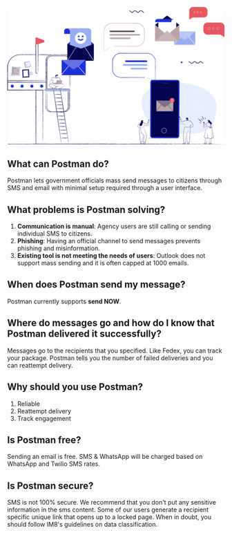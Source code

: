 
![landing page graphic](./assets/AdminLanding.svg)

## What can Postman do?

Postman lets government officials mass send messages to citizens through SMS and email with minimal setup required through a user interface.

## What problems is Postman solving?

1. **Communication is manual**: Agency users are still calling or sending individual SMS to citizens. 
2. **Phishing**: Having an official channel to send messages prevents phishing and misinformation. 
3. **Existing tool is not meeting the needs of users**: Outlook does not support mass sending and it is often capped at 1000 emails. 


## When does Postman send my message? 

Postman currently supports **send NOW**. 

## Where do messages go and how do I know that Postman delivered it successfully?

 Messages go to the recipients that you specified. Like Fedex, you can track your package. Postman tells you the number of failed deliveries and you can reattempt delivery. 

## Why should you use Postman?

1. Reliable
2. Reattempt delivery
3. Track engagement

## Is Postman free?

Sending an email is free. SMS & WhatsApp will be charged based on WhatsApp and Twilio SMS rates. 

## Is Postman secure?

SMS is not 100% secure. We recommend that you don't put any sensitive information in the sms content. Some of our users generate a recipient specific unique link that opens up to a locked page. When in doubt, you should follow IM8's guidelines on data classification. 


